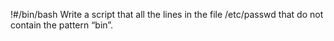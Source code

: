 !#/bin/bash
Write a script that all the lines in the file /etc/passwd that do not contain the pattern “bin”.